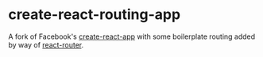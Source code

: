 # create-react-routing-app

A fork of Facebook's [create-react-app](https://github.com/facebookincubator/create-react-app) with some boilerplate routing added by way of [react-router](https://github.com/reactjs/react-router). 
